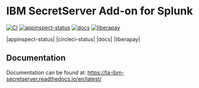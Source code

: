 # IBM SecretServer Add-on for Splunk

[![CI](https://github.com/diogofgm/TA-ibm_secretserver/actions/workflows/ci.yml/badge.svg)](https://github.com/diogofgm/TA-ibm_secretserver/actions/workflows/ci.yml)
[![appinspect-status](https://img.shields.io/badge/AppIspect-passed-success.svg)](https://splunkbase.splunk.com/app/4662/)
[![docs](https://readthedocs.org/projects/ta-ibm-secretserver/badge/?version=latest)](https://readthedocs.org/projects/ta-ibm-secretserver/badge/?version=latest)
[![liberapay](https://img.shields.io/liberapay/patrons/diogofgm.svg?logo=liberapay)](https://liberapay.com/diogofgm/donate)

|appinspect-status| |circleci-status| |docs| |liberapay|

## Documentation
Documentation can be found at:
https://ta-ibm-secretserver.readthedocs.io/en/latest/
